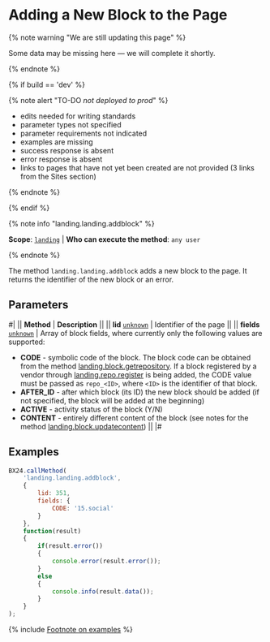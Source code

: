 # Adding a New Block to the Page

{% note warning "We are still updating this page" %}

Some data may be missing here — we will complete it shortly.

{% endnote %}

{% if build == 'dev' %}

{% note alert "TO-DO _not deployed to prod_" %}

- edits needed for writing standards
- parameter types not specified
- parameter requirements not indicated
- examples are missing
- success response is absent
- error response is absent
- links to pages that have not yet been created are not provided (3 links from the Sites section)

{% endnote %}

{% endif %}

{% note info "landing.landing.addblock" %}

**Scope**: [`landing`](../../../scopes/permissions.md) | **Who can execute the method**: `any user`

{% endnote %}

The method `landing.landing.addblock` adds a new block to the page. It returns the identifier of the new block or an error.

## Parameters

#|
|| **Method** | **Description** ||
|| **lid**
[`unknown`](../../../data-types.md) | Identifier of the page ||
|| **fields**
[`unknown`](../../../data-types.md) | Array of block fields, where currently only the following values are supported:
- **CODE** - symbolic code of the block. The block code can be obtained from the method [landing.block.getrepository](.). If a block registered by a vendor through [landing.repo.register](.) is being added, the CODE value must be passed as `repo_<ID>`, where `<ID>` is the identifier of that block.
- **AFTER_ID** - after which block (its ID) the new block should be added (if not specified, the block will be added at the beginning)
- **ACTIVE** - activity status of the block (Y/N)
- **CONTENT** - entirely different content of the block (see notes for the method [landing.block.updatecontent](.)) ||
|#

## Examples

```js
BX24.callMethod(
    'landing.landing.addblock',
    {
        lid: 351,
        fields: {
            CODE: '15.social'
        }
    },
    function(result)
    {
        if(result.error())
        {
            console.error(result.error());
        }
        else
        {
            console.info(result.data());
        }
    }
);
```

{% include [Footnote on examples](../../../../_includes/examples.md) %}